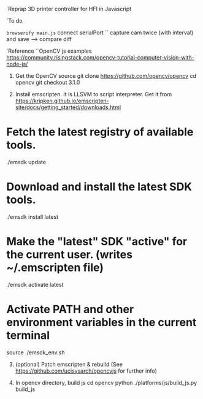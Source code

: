 `Reprap 3D printer controller for HFI in Javascript

`To do

`` browserify main.js
`` connect serialPort
`` capture cam twice (with interval) and save --> compare diff

`Reference
``OpenCV js examples
https://community.risingstack.com/opencv-tutorial-computer-vision-with-node-js/


1. Get the OpenCV source
git clone https://github.com/opencv/opencv
cd opencv
git checkout 3.1.0

2. Install emscripten. It is LLSVM to script interpreter.
Get it from https://kripken.github.io/emscripten-site/docs/getting_started/downloads.html
# Fetch the latest registry of available tools.
./emsdk update

# Download and install the latest SDK tools.
./emsdk install latest

# Make the "latest" SDK "active" for the current user. (writes ~/.emscripten file)
./emsdk activate latest

# Activate PATH and other environment variables in the current terminal
source ./emsdk_env.sh

3. (optional) Patch emscripten & rebuild
(See https://github.com/ucisysarch/opencvjs for further info)

4. In opencv directory, build js
cd opencv
python ./platforms/js/build_js.py build_js
